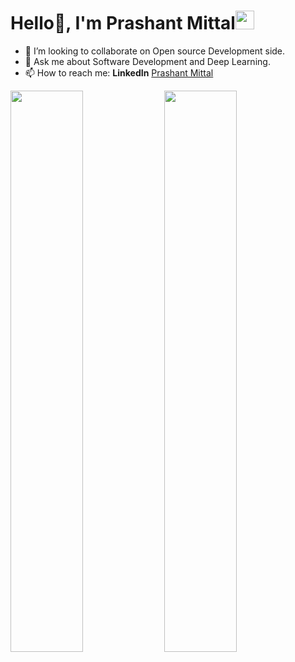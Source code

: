 ###                                                             
<h1 align="left">Hello🚀, I'm Prashant Mittal<img src="https://raw.githubusercontent.com/syedareehaquasar/syedareehaquasar/master/gifs/Hi.gif" width="30px"></h2>

- 👯 I’m looking to collaborate on Open source Development side.
- 💬 Ask me about Software Development and Deep Learning.
- 📫 How to reach me: **LinkedIn** [Prashant Mittal](https://www.linkedin.com/in/prashant-mittal-5a1683201/)

<img width="48%" img src="https://github-readme-stats.vercel.app/api?username=mittal-prashant&theme=radical&show_icons=true">
<img width="48%" src="https://github-readme-streak-stats.herokuapp.com/?user=mittal-prashant&theme=radical&show_icons=true" />
